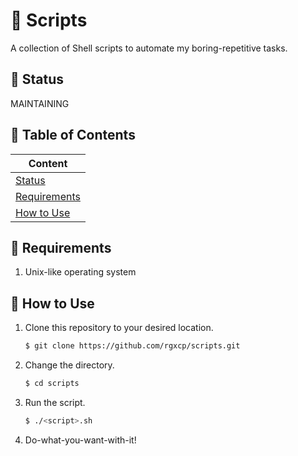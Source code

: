 # 🤖 Scripts

A collection of Shell scripts to automate my boring-repetitive tasks.

## 🚦 Status

MAINTAINING

## 📰 Table of Contents

| Content                        |
| ------------------------------ |
| [Status](#-status)             |
| [Requirements](#-requirements) |
| [How to Use](#-how-to-use)     |

## 🧾 Requirements

1. Unix-like operating system

## 🧵 How to Use

1. Clone this repository to your desired location.
   ```bash
   $ git clone https://github.com/rgxcp/scripts.git
   ```
2. Change the directory.
   ```bash
   $ cd scripts
   ```
3. Run the script.
   ```bash
   $ ./<script>.sh
   ```
4. Do-what-you-want-with-it!
